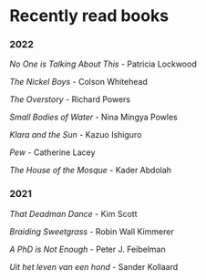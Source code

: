# Recently read books

### 2022

*No One is Talking About This* - Patricia Lockwood

*The Nickel Boys* - Colson Whitehead

*The Overstory* - Richard Powers

*Small Bodies of Water* - Nina Mingya Powles

*Klara and the Sun* - Kazuo Ishiguro

*Pew* - Catherine Lacey

*The House of the Mosque* - Kader Abdolah 

### 2021

*That Deadman Dance* - Kim Scott

*Braiding Sweetgrass* - Robin Wall Kimmerer

*A PhD is Not Enough* - Peter J. Feibelman

*Uit het leven van een hond* - Sander Kollaard  
